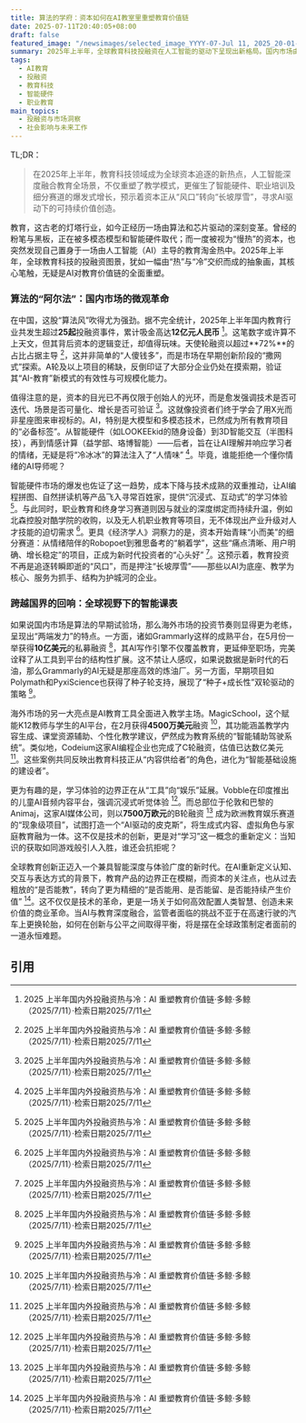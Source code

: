 ```yaml
---
title: 算法的学府：资本如何在AI教室里重塑教育价值链
date: 2025-07-11T20:40:05+08:00
draft: false
featured_image: "/newsimages/selected_image_YYYY-07-Jul 11, 2025_20-01-50-004.jpg"
summary: 2025年上半年，全球教育科技投融资在人工智能的驱动下呈现出新格局。国内市场由天使轮主导，资本聚焦AI在教学场景、智能硬件、职业教育和“小而美”细分领域的深度融合与落地，更看重技术迭代和可验证的增长潜力，追求“长坡厚雪”型投资；海外市场则呈现“两端发力”的特征，大型AI工具平台获得巨额融资，同时早期项目在自适应学习和教育娱乐化方面崭露头角，共同推动教育科技向智能基础设施和体验设计演进，资本对项目价值的评估也从“能教”转向“能用、能留、能持续创造价值”。
tags: 
  - AI教育
  - 投融资
  - 教育科技
  - 智能硬件
  - 职业教育
main_topics: 
  - 投融资与市场洞察
  - 社会影响与未来工作
---
```


TL;DR：
>在2025年上半年，教育科技领域成为全球资本追逐的新热点，人工智能深度融合教育全场景，不仅重塑了教学模式，更催生了智能硬件、职业培训及细分赛道的爆发式增长，预示着资本正从“风口”转向“长坡厚雪”，寻求AI驱动下的可持续价值创造。

教育，这古老的灯塔行业，如今正经历一场由算法和芯片驱动的深刻变革。曾经的粉笔与黑板，正在被多模态模型和智能硬件取代；而一度被视为“慢热”的资本，也突然发现自己置身于一场由人工智能（AI）主导的教育淘金热中。2025年上半年，全球教育科技的投融资图景，犹如一幅由“热”与“冷”交织而成的抽象画，其核心笔触，无疑是AI对教育价值链的全面重塑。

### 算法的“阿尔法”：国内市场的微观革命

在中国，这股“算法风”吹得尤为强劲。据不完全统计，2025年上半年国内教育行业共发生超过**25起**投融资事件，累计吸金高达**12亿元人民币** [^1]。这笔数字或许算不上天文，但其背后资本的逻辑变迁，却值得玩味。天使轮融资以超过**72%**的占比占据主导 [^1]，这并非简单的“人傻钱多”，而是市场在早期创新阶段的“撒网式”探索。A轮及以上项目的稀缺，反倒印证了大部分企业仍处在摸索期，验证其“AI-教育”新模式的有效性与可规模化能力。

值得注意的是，资本的目光已不再仅限于创始人的光环，而是愈发强调技术是否可迭代、场景是否可量化、增长是否可验证 [^1]。这就像投资者们终于学会了用X光而非星座图来审视标的。AI，特别是大模型和多模态技术，已然成为所有教育项目的“必备标签”。从智能硬件（如LOOKEEkid的随身设备）到3D智能交互（半图科技），再到情感计算（益学部、珞博智能）——后者，旨在让AI理解并响应学习者的情绪，无疑是将“冷冰冰”的算法注入了“人情味” [^1]。毕竟，谁能拒绝一个懂你情绪的AI导师呢？

智能硬件市场的爆发也佐证了这一趋势，成本下降与技术成熟的双重推动，让AI编程拼图、自然拼读机等产品飞入寻常百姓家，提供“沉浸式、互动式”的学习体验 [^1]。与此同时，职业教育和终身学习赛道则因与就业的深度绑定而持续升温，例如北森控股对酷学院的收购，以及无人机职业教育等项目，无不体现出产业升级对人才技能的迫切需求 [^1]。更具《经济学人》洞察力的是，资本开始青睐“小而美”的细分赛道：从情绪陪伴的Robopoet到雅思备考的“躺着学”，这些“痛点清晰、用户明确、增长稳定”的项目，正成为新时代投资者的“心头好” [^1]。这预示着，教育投资不再是追逐转瞬即逝的“风口”，而是押注“长坡厚雪”——那些以AI为底座、教学为核心、服务为抓手、结构为护城河的企业。

### 跨越国界的回响：全球视野下的智能课表

如果说国内市场是算法的早期试验场，那么海外市场的投资节奏则显得更为老练，呈现出“两端发力”的特点。一方面，诸如Grammarly这样的成熟平台，在5月份一举获得**10亿美元**的私募融资 [^1]，其AI写作引擎不仅覆盖教育，更延伸至职场，完美诠释了从工具到平台的结构性扩展。这不禁让人感叹，如果说数据是新时代的石油，那么Grammarly的AI无疑是那座高效的炼油厂。另一方面，早期项目如Polymath和PyxiScience也获得了种子轮支持，展现了“种子+成长性”双轮驱动的策略 [^1]。

海外市场的另一大亮点是AI教育工具全面进入教学主场。MagicSchool，这个赋能K12教师与学生的AI平台，在2月获得**4500万美元**融资 [^1]，其功能涵盖教学内容生成、课堂资源辅助、个性化教学建议，俨然成为教育系统的“智能辅助驾驶系统”。类似地，Codeium这家AI编程企业也完成了C轮融资，估值已达数亿美元 [^1]。这些案例共同反映出教育科技正从“内容供给者”的角色，进化为“智能基础设施的建设者”。

更为有趣的是，学习体验的边界正在从“工具”向“娱乐”延展。Vobble在印度推出的儿童AI音频内容平台，强调沉浸式听觉体验 [^1]。而总部位于伦敦和巴黎的Animaj，这家AI媒体公司，则以**7500万欧元**的B轮融资 [^1] 成为欧洲教育娱乐赛道的“现象级项目”，试图打造一个“AI驱动的皮克斯”，将生成式内容、虚拟角色与家庭教育融为一体。这不仅是技术的创新，更是对“学习”这一概念的重新定义：当知识的获取如同游戏般引人入胜，谁还会抗拒呢？

全球教育创新正迈入一个兼具智能深度与体验广度的新时代。在AI重新定义认知、交互与表达方式的背景下，教育产品的边界正在模糊，而资本的关注点，也从过去粗放的“是否能教”，转向了更为精细的“是否能用、是否能留、是否能持续产生价值” [^1]。这不仅仅是技术的革命，更是一场关于如何高效配置人类智慧、创造未来价值的商业革命。当AI与教育深度融合，监管者面临的挑战不亚于在高速行驶的汽车上更换轮胎，如何在创新与公平之间取得平衡，将是摆在全球政策制定者面前的一道永恒难题。

## 引用
[^1]: 2025 上半年国内外投融资热与冷：AI 重塑教育价值链·多鲸·多鲸（2025/7/11）·检索日期2025/7/11
[^2]: 2024年人工智能+教育行业发展研究报告·东方财富网（2024/8/5）·检索日期2025/7/11
